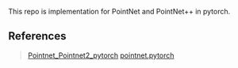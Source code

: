 This repo is implementation for PointNet and PointNet++ in pytorch.

## References
> [Pointnet_Pointnet2_pytorch](https://github.com/yanx27/Pointnet_Pointnet2_pytorch)
> [pointnet.pytorch](https://github.com/fxia22/pointnet.pytorch)